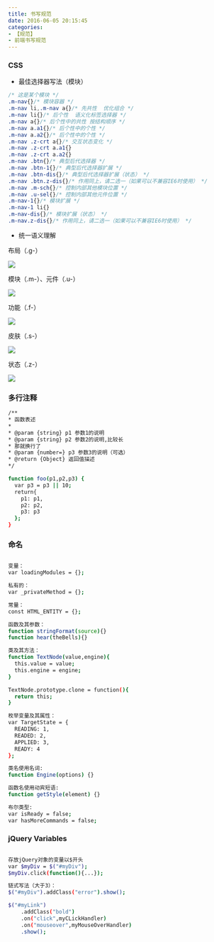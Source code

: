 ```yaml
---
title: 书写规范
date: 2016-06-05 20:15:45
categories:
- 【规范】
- 前端书写规范
---
```


### CSS

+ 最佳选择器写法（模块）

```css
/* 这是某个模块 */
.m-nav{}/* 模块容器 */
.m-nav li,.m-nav a{}/* 先共性  优化组合 */
.m-nav li{}/* 后个性  语义化标签选择器 */
.m-nav a{}/* 后个性中的共性 按结构顺序 */
.m-nav a.a1{}/* 后个性中的个性 */
.m-nav a.a2{}/* 后个性中的个性 */
.m-nav .z-crt a{}/* 交互状态变化 */
.m-nav .z-crt a.a1{}
.m-nav .z-crt a.a2{}
.m-nav .btn{}/* 典型后代选择器 */
.m-nav .btn-1{}/* 典型后代选择器扩展 */
.m-nav .btn-dis{}/* 典型后代选择器扩展（状态） */
.m-nav .btn.z-dis{}/* 作用同上，请二选一（如果可以不兼容IE6时使用） */
.m-nav .m-sch{}/* 控制内部其他模块位置 */
.m-nav .u-sel{}/* 控制内部其他元件位置 */
.m-nav-1{}/* 模块扩展 */
.m-nav-1 li{}
.m-nav-dis{}/* 模块扩展（状态） */
.m-nav.z-dis{}/* 作用同上，请二选一（如果可以不兼容IE6时使用） */
```

<!--more-->

+ 统一语义理解


布局（.g-）

![](/assets/guifan/1.png)


模块（.m-）、元件（.u-）

![](/assets/guifan/2.png)


功能（.f-）

![](/assets/guifan/3.png)

皮肤（.s-）

![](/assets/guifan/4.png)


状态（.z-）

![](/assets/guifan/5.png)

### 多行注释

```bash
/**
* 函数表述
*
* @param {string} p1 参数1的说明
* @param {string} p2 参数2的说明,比较长
* 那就换行了
* @param {number=} p3 参数3的说明（可选）
* @return {Object} 返回值描述
*/

function foo(p1,p2,p3) {
  var p3 = p3 || 10;
  return{
    p1: p1,
    p2: p2,
    p3: p3
  };
}

```

### 命名

```bash

变量：
var loadingModules = {};

私有的：
var _privateMethod = {};

常量：
const HTML_ENTITY = {};

函数及其参数：
function stringFormat(source){}
function hear(theBells){}

类及其方法：
function TextNode(value,engine){
  this.value = value;
  this.engine = engine;
}

TextNode.prototype.clone = function(){
  return this;
}

枚举变量及其属性：
var TargetState = {
  READING: 1,
  READED: 2,
  APPLIED: 3,
  READY: 4
};

类名使用名词:
function Engine(options) {}

函数名使用动宾短语:
function getStyle(element) {}

布尔类型:
var isReady = false;
var hasMoreCommands = false;

```

### jQuery Variables

```bash

存放jQuery对象的变量以$开头
var $myDiv = $("#myDiv");
$myDiv.click(function(){...});

链式写法（大于3）：
$("#myDiv").addClass("error").show();

$("#myLink")
    .addClass("bold")
    .on("click",myCLickHandler)
    .on("mouseover",myMouseOverHandler)
    .show();

```




